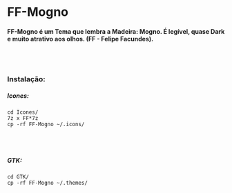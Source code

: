 # FF-Mogno

#### FF-Mogno é um Tema que lembra a Madeira: Mogno. É legível, quase Dark e muito atrativo aos olhos. (FF - Felipe Facundes). ####

<br></br>

### Instalação:

##### Icones:
```
cd Icones/
7z x FF*7z
cp -rf FF-Mogno ~/.icons/
```
<br></br>

##### GTK:

```
cd GTK/
cp -rf FF-Mogno ~/.themes/